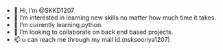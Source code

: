 - 👋 Hi, I’m @SKKD1207
- 👀 I’m interested in learning new skills no matter how much time it takes.
- 🌱 I’m currently learning python.
- 💞️ I’m looking to collaborate on back end based projects.
- 📫 u can reach me through my mail id.(nsksooriya1207)
